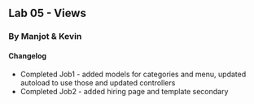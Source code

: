 ## Lab 05 - Views

### By Manjot & Kevin


#### Changelog

- Completed Job1 - added models for categories and menu, updated autoload to use those and updated controllers
- Completed Job2 - added hiring page and template secondary
